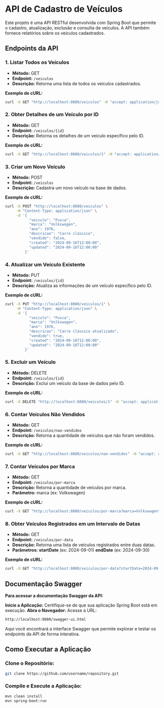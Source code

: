# API de Cadastro de Veículos

Este projeto é uma API RESTful desenvolvida com Spring Boot que permite o cadastro, atualização, exclusão e consulta de veículos. A API também fornece relatórios sobre os veículos cadastrados.

## Endpoints da API

### 1. **Listar Todos os Veículos**

- **Método:** GET
- **Endpoint:** `/veiculos`
- **Descrição:** Retorna uma lista de todos os veículos cadastrados.

**Exemplo de cURL:**
```bash
curl -X GET "http://localhost:8080/veiculos" -H "accept: application/json"
```

### 2. **Obter Detalhes de um Veículo por ID**
- **Método:** GET
- **Endpoint:** `/veiculos/{id}`
- **Descrição:** Retorna os detalhes de um veículo específico pelo ID.

**Exemplo de cURL:**
```bash
curl -X GET "http://localhost:8080/veiculos/1" -H "accept: application/json"
```

### 3. **Criar um Novo Veículo**
- **Método:** POST
- **Endpoint:** `/veiculos`
- **Descrição:** Cadastra um novo veículo na base de dados.

**Exemplo de cURL:**
```bash
curl -X POST "http://localhost:8080/veiculos" \
     -H "Content-Type: application/json" \
     -d '{
           "veiculo": "Fusca",
           "marca": "Volkswagen",
           "ano": 1976,
           "descricao": "Carro clássico",
           "vendido": false,
           "created": "2024-09-16T12:00:00",
           "updated": "2024-09-16T12:00:00"
         }'
```

### 4. **Atualizar um Veículo Existente**
- **Método:** PUT
- **Endpoint:** `/veiculos/{id}`
- **Descrição:** Atualiza as informações de um veículo específico pelo ID.

**Exemplo de cURL:**
```bash
curl -X PUT "http://localhost:8080/veiculos/1" \
     -H "Content-Type: application/json" \
     -d '{
           "veiculo": "Fusca",
           "marca": "Volkswagen",
           "ano": 1976,
           "descricao": "Carro clássico atualizado",
           "vendido": true,
           "created": "2024-09-16T12:00:00",
           "updated": "2024-09-16T12:00:00"
         }'

```

### 5. **Excluir um Veículo**
- **Método:** DELETE
- **Endpoint:** `/veiculos/{id}`
- **Descrição:** Exclui um veículo da base de dados pelo ID.

**Exemplo de cURL:**
```bash
curl -X DELETE "http://localhost:8080/veiculos/1" -H "accept: application/json"
```

### 6. **Contar Veículos Não Vendidos**
- **Método:** GET
- **Endpoint:** `/veiculos/nao-vendidos`
- **Descrição:** Retorna a quantidade de veículos que não foram vendidos.

**Exemplo de cURL:**
```bash
curl -X GET "http://localhost:8080/veiculos/nao-vendidos" -H "accept: application/json"
```

### 7. **Contar Veículos por Marca**
- **Método:** GET
- **Endpoint:** `/veiculos/por-marca`
- **Descrição:** Retorna a quantidade de veículos por marca.
- **Parâmetro:** marca (ex: Volkswagen)

**Exemplo de cURL:**
```bash
curl -X GET "http://localhost:8080/veiculos/por-marca?marca=Volkswagen" -H "accept: application/json"
```

### 8. **Obter Veículos Registrados em um Intervalo de Datas**
- **Método:** GET
- **Endpoint:** `/veiculos/por-data`
- **Descrição:** Retorna uma lista de veículos registrados entre duas datas.
- **Parâmetros:**
**startDate** (ex: 2024-09-01)
**endDate** (ex: 2024-09-30)

**Exemplo de cURL:**
```bash
curl -X GET "http://localhost:8080/veiculos/por-data?startDate=2024-09-01&endDate=2024-09-30" -H "accept: application/json"
```


## Documentação Swagger
**Para acessar a documentação Swagger da API:**

**Inicie a Aplicação:** Certifique-se de que sua aplicação Spring Boot está em execução.
**Abra o Navegador:** Acesse a URL:
```bash
http://localhost:8080/swagger-ui.html
```
Aqui você encontrará a interface Swagger que permite explorar e testar os endpoints da API de forma interativa.


## Como Executar a Aplicação

### **Clone o Repositório:**
```bash
git clone https://github.com/username/repository.git
```

### **Compile e Execute a Aplicação:**
```bash
mvn clean install
mvn spring-boot:run
```



